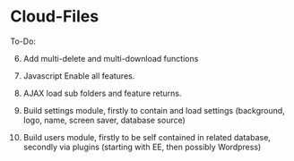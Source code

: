 Cloud-Files
===========

To-Do:

6. Add multi-delete and multi-download functions




9. Javascript Enable all features.
10. AJAX load sub folders and feature returns.
11. Build settings module, firstly to contain and load settings (background, logo, name, screen saver, database source)
12. Build users module, firstly to be self contained in related database, secondly via plugins (starting with EE, then possibly Wordpress)

